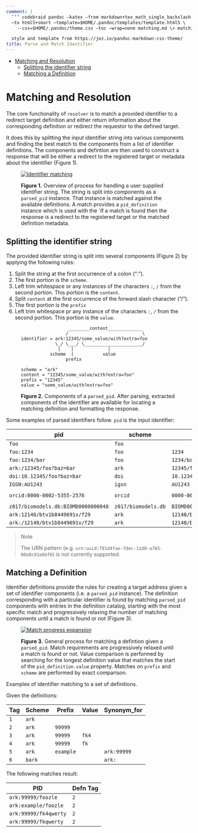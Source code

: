```yaml
---
comment: |
  ’’’ codebraid pandoc –katex –from markdown+tex_math_single_backslash –filter pandoc-sidenote  
  –to html5+smart –template=$HOME/.pandoc/templates/template.html5 \
    --css=$HOME/.pandoc/theme.css –toc –wrap=none matching.md \> matching.html ’’’

  style and template from https://jez.io/pandoc-markdown-css-theme/
title: Parse and Match Identifier
---
```


- [Matching and Resolution](#matching-and-resolution)
  - [Splitting the identifier string](#splitting-the-identifier-string)
  - [Matching a Definition](#matching-a-definition)

# Matching and Resolution

The core functionality of `resolver` is to match a provided identifier to a redirect target definition and either return information about the corresponding definition or redirect the requestor to the defined target.

It does this by splitting the input identifier string into various components and finding the best match to the components from a list of identifier definitions. The components and defintion are then used to construct a response that will be either a redirect to the registered target or metadata about the identifier (Figure 1).

<figure>

[![Identifier matching](https://tinyurl.com/ylejjbcr)](https://tinyurl.com/ylejjbcr)<!--![Identifier matching](./assets/matching.puml)-->

<figcaption>

**Figure 1.** Overview of process for handling a user supplied identifier string. The string is split into components as a `parsed_pid` instance. That instance is matched against the available definitions. A match provides a `pid_definition` instance which is used with the \`If a match is found then the response is a redirect to the registered target or the matched definition metadata.

</figcaption>
</figure>

## Splitting the identifier string

The provided identifier string is split into several components (Figure 2) by applying the following rules:

1.  Split the string at the first occurrence of a colon (“:”).
2.  The first portion is the `scheme`.
3.  Left trim whitespace or any instances of the characters `:`, `/` from the second portion. This portion is the `content`.
4.  Split `content` at the first occurrence of the forward slash character (“/”).
5.  The first portion is the `prefix`
6.  Left trim whitespace pr any instance of the characters `:`, `/` from the second portion. This portion is the `value`.

<figure>

                      ________content_____________
                     /                            \
    identifier = ark:12345/some_value/with?extra=foo
                 \_/ \___/ \______________________/
                  |    |             |
               scheme  |           value
                     prefix
           
    scheme = "ark"
    content = "12345/some_value/with?extra=foo"
    prefix = "12345"
    value = "some_value/with?extra=foo"

<figcaption>

**Figure 2.** Components of a `parsed_pid`. After parsing, extracted components of the identifier are available for locating a matching definition and formatting the response.

</figcaption>
</figure>

Some examples of parsed identifiers follow. `pid` is the input identifier:

| pid | scheme | content | prefix | value |
|----|----|----|----|----|
| `foo` | `foo` |  |  |  |
| `foo:1234` | `foo` | `1234` | `1234` |  |
| `foo:1234/bar` | `foo` | `1234/bar` | `1234` | `bar` |
| `ark:/12345/foo?baz=bar` | `ark` | `12345/foo?baz=bar` | `12345` | `foo?baz=bar` |
| `doi:10.12345/foo?baz=bar` | `doi` | `10.12345/foo?baz=bar` | `10.12345` | `foo?baz=bar` |
| `IGSN:AU1243` | `igsn` | `AU1243` | `AU1243` |  |
| `orcid:0000-0002-5355-2576` | `orcid` | `0000-0002-5355-2576` | `0000-0002-5355-2576` |  |
| `z017/biomodels.db:BIOMD0000000048` | `z017/biomodels.db` | `BIOMD0000000048` | `BIOMD0000000048` |  |
| `ark:12148/btv1b8449691v/f29` | `ark` | `12148/btv1b8449691v/f29` | `12148` | `btv1b8449691v/f29` |
| `ark:/12148/btv1b8449691v/f29` | `ark` | `12148/btv1b8449691v/f29` | `12148` | `btv1b8449691v/f29` |

> Note
>
> The URN pattern (e.g. `urn:uuid:f81d4fae-7dec-11d0-a765-00a0c91e6bf6`) is not currently supported.

## Matching a Definition

Identifier definitions provide the rules for creating a target address given a set of identifier components (i.e. a `parsed_pid` instance). The definition corresponding with a particular identifier is found by matching `parsed_pid` components with entries in the definition catalog, starting with the most specific match and progressively relaxing the number of matching components until a match is found or not (Figure 3).

<figure>

[![Match progress expansion](https://tinyurl.com/yq7grlh9)](https://tinyurl.com/yq7grlh9)<!--![Match progress expansion](./assets/pidmatch.puml)-->

<figcaption>

**Figure 3.** General process for matching a defintion given a `parsed_pid`. Match requirements are progressively relaxed until a match is found or not. Value comparison is performed by searching for the longest definition value that matches the start of the `pid_definition.value` property. Matches on `prefix` and `scheme` are performed by exact comparison.

</figcaption>
</figure>

Examples of identifier matching to a set of definitions.

Given the definitions:

| Tag | Scheme | Prefix    | Value | Synonym_for |
|-----|--------|-----------|-------|-------------|
| `1` | `ark`  |           |       |             |
| `2` | `ark`  | `99999`   |       |             |
| `3` | `ark`  | `99999`   | `fk4` |             |
| `4` | `ark`  | `99999`   | `fk`  |             |
| `5` | `ark`  | `example` |       | `ark:99999` |
| `6` | `bark` |           |       | `ark:`      |

The following matches result:

| PID                   | Defn Tag |
|-----------------------|----------|
| `ark:99999/foozle`    | `2`      |
| `ark:example/foozle`  | `2`      |
| `ark:99999/fk4qwerty` | `2`      |
| `ark:99999/fkqwerty`  | `2`      |
